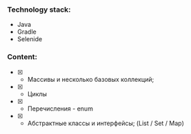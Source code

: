 ### Technology stack:
- Java
- Gradle
- Selenide

### Content:

- [X] - Массивы и несколько базовых коллекций;
- [X] - Циклы
- [X] - Перечисления - enum
- [X] - Абстрактные классы и интерфейсы; (List / Set / Map)
